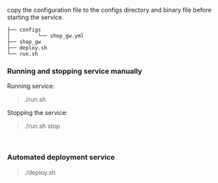 
copy the configuration file to the configs directory and binary file before starting the service.

```
├── configs
│         └── shop_gw.yml
├── shop_gw
├── deploy.sh
└── run.sh
```

### Running and stopping service manually

Running service:

> ./run.sh

Stopping the service:

> ./run.sh stop

<br>

### Automated deployment service

> ./deploy.sh
